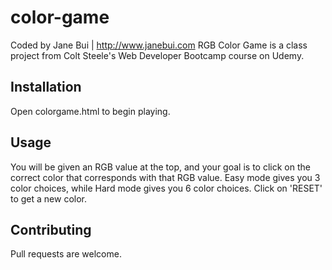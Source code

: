 # color-game
Coded by Jane Bui | http://www.janebui.com
RGB Color Game is a class project from Colt Steele's Web Developer Bootcamp course on Udemy.


## Installation

Open colorgame.html to begin playing.

## Usage

You will be given an RGB value at the top, and your goal is to click on the correct color that corresponds with that RGB value. Easy mode gives you 3 color choices, while Hard mode gives you 6 color choices. Click on 'RESET' to get a new color.

## Contributing
Pull requests are welcome.
